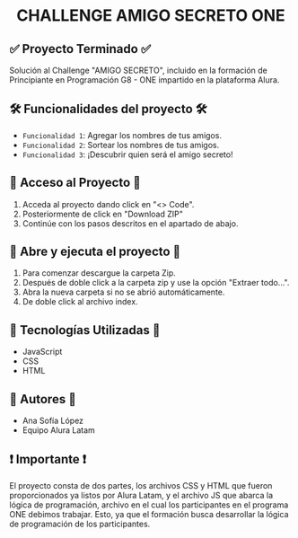 <h1 align="center"> CHALLENGE AMIGO SECRETO ONE  </h1>

## ✅ Proyecto Terminado ✅
Solución al Challenge "AMIGO SECRETO", incluido en la formación de Principiante en Programación G8 - ONE impartido en la plataforma Alura.

## 🛠️ Funcionalidades del proyecto 🛠️
- `Funcionalidad 1`: Agregar los nombres de tus amigos.
- `Funcionalidad 2`: Sortear los nombres de tus amigos.
- `Funcionalidad 3`: ¡Descubrir quien será el amigo secreto!

 ## 📁 Acceso al Proyecto 📁
1. Acceda al proyecto dando click en "<> Code".
2. Posteriormente de click en "Download ZIP"
3. Continúe con los pasos descritos en el apartado de abajo.

## 🔨 Abre y ejecuta el proyecto 🔨

1. Para comenzar descargue la carpeta Zip.
2. Después de doble click a la carpeta zip y use la opción "Extraer todo...".
3. Abra la nueva carpeta si no se abrió automáticamente.
4. De doble click al archivo index.

## 🔎 Tecnologías Utilizadas 🔎
- JavaScript
- CSS
- HTML

## 👷 Autores 👷
- Ana Sofía López
- Equipo Alura Latam

## ❗ Importante ❗
El proyecto consta de dos partes, los archivos CSS y HTML que fueron proporcionados ya listos por Alura Latam, y el archivo JS que abarca la lógica de programación, archivo en el cual los participantes en el programa ONE debimos trabajar. Esto, ya que el formación busca desarrollar la lógica de programación de los participantes.
